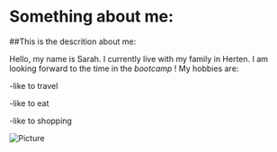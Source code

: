 # Something about me:
##This is the descrition about me: 

Hello, my name is Sarah. I currently live with my family in Herten. I am looking forward to the time in the *bootcamp* !
My hobbies are:

-like to travel

-like to eat

-like to shopping

![Picture](https://encrypted-tbn0.gstatic.com/images?q=tbn:ANd9GcTGEOamXTAI4W_85Up06KrFpUWWsXxsy3sW_UWjshvJ2A&s)
